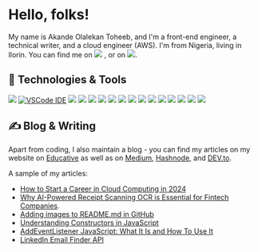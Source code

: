 <!-- More info, tips and tricks for making GitHub Profile README can be found in my article at https://towardsdatascience.com/build-a-stunning-readme-for-your-github-profile-9b80434fe5d7 -->

<!-- [![Header](https://raw.githubusercontent.com/MartinHeinz/MartinHeinz/master/readme_header.png "Header")](https://martinheinz.dev/) -->

# Hello, folks! 

My name is Akande Olalekan Toheeb, and I'm a front-end engineer, a technical writer, and a cloud engineer (AWS). I'm from Nigeria, living in Ilorin. You can find me on [![](https://img.shields.io/twitter/url/https/twitter.com/devtoheeb?style=social)](https://twitter.com/devtoheeb)
,  or on [![](https://img.shields.io/badge/-LinkedIn-blue?logo=linkedin&style=social)](https://www.linkedin.com/in/akande-olalekan-toheeb-2a69a0221/).

## 🔧 Technologies & Tools
![](https://img.shields.io/badge/OS-Ios-informational?style=flat&logo=linux&logoColor=white&color=2bbc8a)
[![VSCode IDE](https://img.shields.io/badge/Editor-VSCode_IDE-blue?style=flat&logo=visual-studio-code&logoColor=white&color=2bbc8a)](https://code.visualstudio.com/)
![](https://img.shields.io/badge/Code-JavaScript-informational?style=flat&logo=javascript&logoColor=white&color=2bbc8a)
![](https://img.shields.io/badge/Code-TypeScript-informational?style=flat&logo=javascript&logoColor=white&color=2bbc8a)
![](https://img.shields.io/badge/Code-React-informational?style=flat&logo=go&logoColor=white&color=2bbc8a)
![](https://img.shields.io/badge/Code-Jquery-informational?style=flat&logo=go&logoColor=white&color=2bbc8a)
![](https://img.shields.io/badge/Code-Html-informational?style=flat&logo=cmake&logoColor=white&color=2bbc8a)
![](https://img.shields.io/badge/Code-CSS-informational?style=flat&logo=vue.js&logoColor=white&color=2bbc8a)
![](https://img.shields.io/badge/Code-Sass-informational?style=flat&logo=vue.js&logoColor=white&color=2bbc8a)
![](https://img.shields.io/badge/Code-Bootstrap-informational?style=flat&logo=vue.js&logoColor=white&color=2bbc8a)
![](https://img.shields.io/badge/Shell-Zsh-informational?style=flat&logo=gnu-bash&logoColor=white&color=2bbc8a)
![](https://img.shields.io/badge/Tools-Git-informational?style=flat&logo=docker&logoColor=white&color=2bbc8a)
![](https://img.shields.io/badge/Tools-Docker-informational?style=flat&logo=docker&logoColor=white&color=2bbc8a)
![](https://img.shields.io/badge/Tools-Kubernetes-informational?style=flat&logo=kubernetes&logoColor=white&color=2bbc8a)
![](https://img.shields.io/badge/Tools-Markdown-informational?style=flat&logo=red-hat-open-shift&logoColor=white&color=2bbc8a)
![](https://img.shields.io/badge/Cloud-AWS-informational?style=flat&logo=digitalocean&logoColor=white&color=2bbc8a)

## &#x270d; Blog & Writing

Apart from coding, I also maintain a blog - you can find my articles on my website on [Educative](https://www.educative.io/profile/view/6268415584501760) as well as on [Medium](https://medium.com/@akandeolalekantoheeb9), [Hashnode](https://muhtoyyib.hashnode.dev/), and [DEV.to](https://dev.to/muhtoyyib).

A sample of my articles:

<!-- BLOG-POST-LIST:START -->
- [How to Start a Career in Cloud Computing in 2024](https://www.freecodecamp.org/news/how-to-start-a-cloud-computing-career/)
- [Why AI-Powered Receipt Scanning OCR is Essential for Fintech Companies](https://medium.com/ai-in-plain-english/why-ai-powered-receipt-scanning-ocr-is-essential-for-fintech-companies-9c73066a8e66).
- [Adding images to README.md in GitHub](https://www.educative.io/answers/adding-images-to-readmemd-in-github)
- [Understanding Constructors in JavaScript](https://www.makeuseof.com/javascript-constructors-understanding/)
- [AddEventListener JavaScript: What It Is and How To Use It](https://coderpad.io/blog/development/addeventlistener-javascript/)
- [LinkedIn Email Finder API](https://muhtoyyib.hashnode.dev/linkedin-email-finder-api)
<!-- BLOG-POST-LIST:END -->
